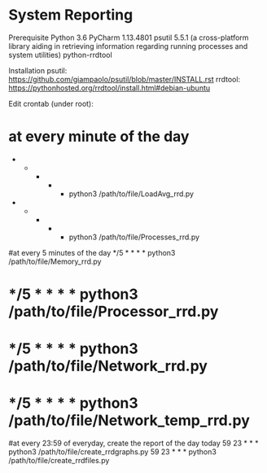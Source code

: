 # System Reporting 

Prerequisite
Python 3.6 
PyCharm 1.13.4801
psutil 5.5.1 (a cross-platform library aiding in retrieving information regarding running processes and system utilities)
python-rrdtool 


Installation 
psutil: https://github.com/giampaolo/psutil/blob/master/INSTALL.rst
rrdtool: https://pythonhosted.org/rrdtool/install.html#debian-ubuntu

Edit crontab (under root):
# at every minute of the day 
* * * * * python3 /path/to/file/LoadAvg_rrd.py
* * * * * python3 /path/to/file/Processes_rrd.py

#at every 5 minutes of the day 
*/5 * * * * python3 /path/to/file/Memory_rrd.py
# */5 * * * * python3 /path/to/file/Processor_rrd.py
# */5 * * * * python3 /path/to/file/Network_rrd.py
# */5 * * * * python3 /path/to/file/Network_temp_rrd.py

#at every 23:59 of everyday, create the report of the day today 
59 23 * * * python3 /path/to/file/create_rrdgraphs.py
59 23 * * * python3 /path/to/file/create_rrdfiles.py

